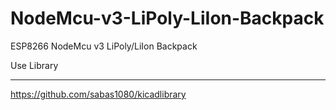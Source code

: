 # NodeMcu-v3-LiPoly-LiIon-Backpack
ESP8266 NodeMcu v3 LiPoly/LiIon Backpack


Use Library
____________

https://github.com/sabas1080/kicadlibrary
